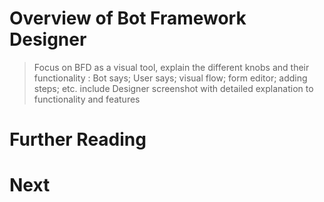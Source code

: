 
# Overview of Bot Framework Designer
> Focus on BFD as a visual tool, explain the different knobs and their functionality
> : Bot says; User says; visual flow; form editor; adding steps; etc. include Designer 
> screenshot with detailed explanation to functionality and features


# Further Reading

# Next

